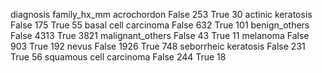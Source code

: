 diagnosis                family_hx_mm
acrochordon              False            253
                         True              30
actinic keratosis        False            175
                         True              55
basal cell carcinoma     False            632
                         True             101
benign_others            False           4313
                         True            3821
malignant_others         False             43
                         True              11
melanoma                 False            903
                         True             192
nevus                    False           1926
                         True             748
seborrheic keratosis     False            231
                         True              56
squamous cell carcinoma  False            244
                         True              18
